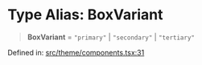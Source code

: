 # Type Alias: BoxVariant

> **BoxVariant** = `"primary"` \| `"secondary"` \| `"tertiary"`

Defined in: [src/theme/components.tsx:31](https://github.com/Nick2bad4u/Uptime-Watcher/blob/dca5483e793478722cd3e6e125cafcec5fc771f0/src/theme/components.tsx#L31)
